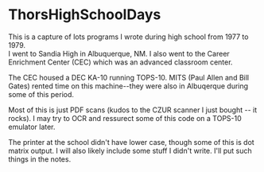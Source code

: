 # ThorsHighSchoolDays

This is a capture of lots programs I wrote during high school from 1977 to 1979.   
I went to Sandia High in Albuquerque, NM.  I also went to the Career Enrichment Center (CEC) which was an advanced classroom center.

The CEC housed a DEC KA-10 running TOPS-10.   MITS (Paul Allen and Bill Gates) rented time on this machine--they were also in Albuqerque during some of this period.

Most of this is just PDF scans (kudos to the CZUR scanner I just bought -- it rocks).   I may try to OCR and ressurect some of this code on a TOPS-10 emulator later.

The printer at the school didn't have lower case, though some of this is dot matrix output.  I will also likely include some stuff I didn't write.  I'll put such things in the notes.
